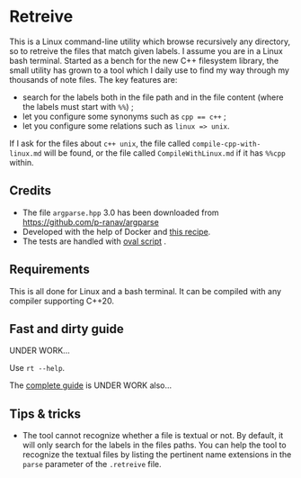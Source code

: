 
# Retreive

This is a Linux command-line utility which browse recursively any directory, so to retreive the files that match given labels. I assume you are in a Linux bash terminal. Started as a bench for the new C++ filesystem library, the small utility has grown to a tool which I daily use to find my way through my thousands of note files. The key features are:
- search for the labels both in the file path and in the file content (where the labels must start with `%%`) ;
- let you configure some synonyms such as `cpp == c++` ;
- let you configure some relations such as `linux => unix`.

If I ask for the files about `c++ unix`, the file called `compile-cpp-with-linux.md` will be found, or the file called `CompileWithLinux.md` if it has `%%cpp` within.


## Credits

- The file `argparse.hpp` 3.0 has been downloaded from https://github.com/p-ranav/argparse
- Developed with the help of Docker and [this recipe](https://github.com/chavid/DevScripts/blob/main/Cpp20/Dockerfile).
- The tests are handled with [oval script](https://github.com/chavid/DevScripts/blob/main/bin/oval.py) .


## Requirements

This is all done for Linux and a bash terminal.
It can be compiled with any compiler supporting C++20.


## Fast and dirty guide

UNDER WORK...

Use `rt --help`.

The [complete guide](tests/USERGUIDE.md) is UNDER WORK also...

## Tips & tricks

- The tool cannot recognize whether a file is textual or not. By default, it will only search for the labels in the files paths. You can help the tool to recognize the textual files by listing the pertinent name extensions in the `parse` parameter of the `.retreive` file.
